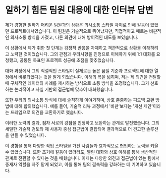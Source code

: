 # 일하기 힘든 팀원 대응에 대한 인터뷰 답변

제가 경험한 일하기 어려운 팀원과의 상황은 의사소통 스타일 차이로 인해 갈등이 있었던 프로젝트에서였습니다. 이 팀원은 기술적으로 뛰어났지만, 직접적이고 때로는 비판적인 의사소통 방식을 가졌고, 다른 의견에 대해 방어적인 태도를 보였습니다.

이 상황에서 제가 취한 첫 단계는 감정적 반응을 자제하고 객관적으로 상황을 이해하려고 노력한 것이었습니다. 그의 관점과 우려사항을 진정으로 이해하기 위해 1:1 대화를 요청했고, 공통된 목표인 프로젝트 성공에 초점을 맞추었습니다.

대화 과정에서 그의 직설적인 스타일이 실제로는 높은 품질 기준과 프로젝트에 대한 열정에서 비롯되었다는 것을 알게 되었습니다. 이해의 폭을 넓히며, 저는 제 의견을 전달할 때 구체적인 데이터와 사례를 제시하는 방식으로 소통 방식을 조정했습니다. 그가 선호하는 논리적이고 사실 기반의 접근법에 맞추어 대화했습니다.

또한 우리의 의사소통 방식에 대해 솔직하게 이야기하며, 상호 존중하는 피드백 교환 방법에 대해 합의했습니다. 예를 들어, 기술적 리뷰 과정에서 '비판'보다는 '개선 제안'이라는 프레임으로 의견을 교환하기로 했습니다.

이러한 노력의 결과, 점차 서로의 강점을 인정하고 보완하는 관계로 발전했습니다. 그의 세밀한 기술적 검토와 제 사용자 중심 접근법이 결합되어 결과적으로 더 견고한 솔루션을 만들 수 있었습니다.

이 경험을 통해 다양한 작업 스타일을 가진 사람들과 효과적으로 협업하는 능력을 키울 수 있었습니다. 또한 초기에 갈등이 있더라도, 열린 대화와 상호 이해를 통해 생산적인 관계로 전환할 수 있다는 것을 배웠습니다. 이제는 다양한 의견과 접근법이 있는 팀에서 중재자 역할을 자주 맡게 되었고, 이를 통해 팀의 결속력을 강화하는 데 기여하고 있습니다.